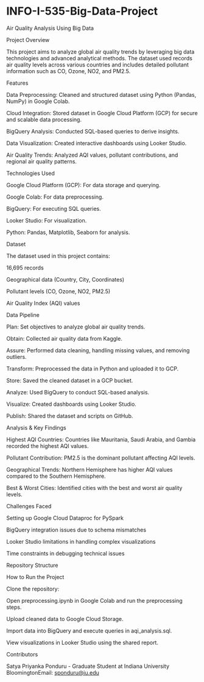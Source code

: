 # INFO-I-535-Big-Data-Project
Air Quality Analysis Using Big Data

Project Overview

This project aims to analyze global air quality trends by leveraging big data technologies and advanced analytical methods. The dataset used records air quality levels across various countries and includes detailed pollutant information such as CO, Ozone, NO2, and PM2.5.

Features

Data Preprocessing: Cleaned and structured dataset using Python (Pandas, NumPy) in Google Colab.

Cloud Integration: Stored dataset in Google Cloud Platform (GCP) for secure and scalable data processing.

BigQuery Analysis: Conducted SQL-based queries to derive insights.

Data Visualization: Created interactive dashboards using Looker Studio.

Air Quality Trends: Analyzed AQI values, pollutant contributions, and regional air quality patterns.

Technologies Used

Google Cloud Platform (GCP): For data storage and querying.

Google Colab: For data preprocessing.

BigQuery: For executing SQL queries.

Looker Studio: For visualization.

Python: Pandas, Matplotlib, Seaborn for analysis.

Dataset

The dataset used in this project contains:

16,695 records

Geographical data (Country, City, Coordinates)

Pollutant levels (CO, Ozone, NO2, PM2.5)

Air Quality Index (AQI) values

Data Pipeline

Plan: Set objectives to analyze global air quality trends.

Obtain: Collected air quality data from Kaggle.

Assure: Performed data cleaning, handling missing values, and removing outliers.

Transform: Preprocessed the data in Python and uploaded it to GCP.

Store: Saved the cleaned dataset in a GCP bucket.

Analyze: Used BigQuery to conduct SQL-based analysis.

Visualize: Created dashboards using Looker Studio.

Publish: Shared the dataset and scripts on GitHub.

Analysis & Key Findings

Highest AQI Countries: Countries like Mauritania, Saudi Arabia, and Gambia recorded the highest AQI values.

Pollutant Contribution: PM2.5 is the dominant pollutant affecting AQI levels.

Geographical Trends: Northern Hemisphere has higher AQI values compared to the Southern Hemisphere.

Best & Worst Cities: Identified cities with the best and worst air quality levels.

Challenges Faced

Setting up Google Cloud Dataproc for PySpark

BigQuery integration issues due to schema mismatches

Looker Studio limitations in handling complex visualizations

Time constraints in debugging technical issues

Repository Structure

How to Run the Project

Clone the repository:

Open preprocessing.ipynb in Google Colab and run the preprocessing steps.

Upload cleaned data to Google Cloud Storage.

Import data into BigQuery and execute queries in aqi_analysis.sql.

View visualizations in Looker Studio using the shared report.

Contributors

Satya Priyanka Ponduru - Graduate Student at Indiana University BloomingtonEmail: sponduru@iu.edu

